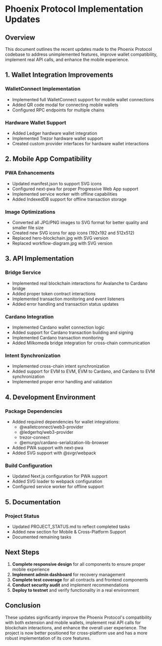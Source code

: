 # Phoenix Protocol Implementation Updates

## Overview
This document outlines the recent updates made to the Phoenix Protocol codebase to address unimplemented features, improve wallet compatibility, implement real API calls, and enhance the mobile experience.

## 1. Wallet Integration Improvements

### WalletConnect Implementation
- Implemented full WalletConnect support for mobile wallet connections
- Added QR code modal for connecting mobile wallets
- Configured RPC endpoints for multiple chains

### Hardware Wallet Support
- Added Ledger hardware wallet integration
- Implemented Trezor hardware wallet support
- Created custom provider interfaces for hardware wallet interactions

## 2. Mobile App Compatibility

### PWA Enhancements
- Updated manifest.json to support SVG icons
- Configured next-pwa for proper Progressive Web App support
- Implemented service worker with offline capabilities
- Added IndexedDB support for offline transaction storage

### Image Optimizations
- Converted all JPG/PNG images to SVG format for better quality and smaller file size
- Created new SVG icons for app icons (192x192 and 512x512)
- Replaced hero-blockchain.jpg with SVG version
- Replaced workflow-diagram.jpg with SVG version

## 3. API Implementation

### Bridge Service
- Implemented real blockchain interactions for Avalanche to Cardano bridge
- Added proper token contract interactions
- Implemented transaction monitoring and event listeners
- Added error handling and transaction status updates

### Cardano Integration
- Implemented Cardano wallet connection logic
- Added support for Cardano transaction building and signing
- Implemented Cardano transaction monitoring
- Added Milkomeda bridge integration for cross-chain communication

### Intent Synchronization
- Implemented cross-chain intent synchronization
- Added support for EVM to EVM, EVM to Cardano, and Cardano to EVM synchronization
- Implemented proper error handling and validation

## 4. Development Environment

### Package Dependencies
- Added required dependencies for wallet integrations:
  - @walletconnect/web3-provider
  - @ledgerhq/web3-provider
  - trezor-connect
  - @emurgo/cardano-serialization-lib-browser
- Added PWA support with next-pwa
- Added SVG support with @svgr/webpack

### Build Configuration
- Updated Next.js configuration for PWA support
- Added SVG loader to webpack configuration
- Configured service worker for offline support

## 5. Documentation

### Project Status
- Updated PROJECT_STATUS.md to reflect completed tasks
- Added new section for Mobile & Cross-Platform Support
- Documented remaining tasks

## Next Steps

1. **Complete responsive design** for all components to ensure proper mobile experience
2. **Implement admin dashboard** for recovery management
3. **Complete test coverage** for all contracts and frontend components
4. **Conduct security audit** and implement recommendations
5. **Deploy to testnet** and verify functionality in a real environment

## Conclusion

These updates significantly improve the Phoenix Protocol's compatibility with both extension and mobile wallets, implement real API calls for blockchain interactions, and enhance the overall user experience. The project is now better positioned for cross-platform use and has a more robust implementation of its core features.